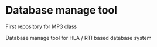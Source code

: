 # Database manage tool

First repository for MP3 class

Database manage tool for HLA / RTI based database system
